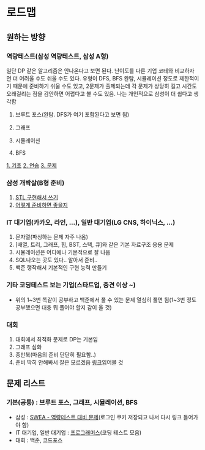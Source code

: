 # 로드맵

## 원하는 방향

### 역량테스트(삼성 역량테스트, 삼성 A형)
일단 DP 같은 알고리즘은 안나온다고 보면 된다. 난이도를 다른 기업 코테와 비교하자면 더 어려울 수도 쉬울 수도 있다. 유형이 DFS, BFS 완탐, 시뮬레이션 정도로 제한적이기 때문에 준비하기 쉬울 수도 있고, 2문제가 출제되는데 각 문제가 상당히 길고 시간도 오래걸리는 점을 감안하면 어렵다고 볼 수도 있음. 나는 개인적으로 삼성이 더 쉽다고 생각함
1. 브루트 포스(완탐. DFS가 여기 포함된다고 보면 됨)

2. 그래프

3. 시뮬레이션

4. BFS<br>

  [1. 기초](https://code.plus/course/32)
  [2. 연습](https://code.plus/course/33)
  [3. 문제](https://code.plus/course/34)

### 삼성 개박살(B형 준비)
1. [STL 구현해서 쓰기](https://github.com/leecoders/MY_STL)
2. [어떻게 준비하면 좋을지](https://baactree.tistory.com/53)

### IT 대기업(카카오, 라인, ...), 일반 대기업(LG CNS, 하이닉스, ...)
1. 문자열(파싱하는 문제 자주 나옴)
2. [배열, 트리, 그래프, 힙, BST, 스택, 큐]와 같은 기본 자료구조 응용 문제
3. 시뮬레이션은 어디에나 기본적으로 잘 나옴
4. SQL나오는 곳도 있다.. 알아서 준비..
5. 백준 랭작해서 기본적인 구현 능력 만들기

### 기타 코딩테스트 보는 기업(스타트업, 중견 이상 ~)
- 위의 1~3번 똑같이 공부하고 백준에서 풀 수 있는 문제 열심히 풀면 됨(1~3번 정도 공부했으면 대충 뭐 풀어야 할지 감이 올 것)

### 대회
1. 대회에서 최적화 문제로 DP는 기본임
2. 그래프 심화
3. 종만북(마음의 준비 단단히 필요함..)
4. 준비 딱히 안해봐서 잘은 모르겠음 [링크](https://baactree.tistory.com/52)읽어볼 것

## 문제 리스트

### 기본(공통) : 브루트 포스, 그래프, 시뮬레이션, BFS
- 삼성 : [SWEA - 역량테스트 대비 문제](https://swexpertacademy.com/main/userpage/code/userProblemBoxDetail.do?probBoxId=AV5Po0AqAPwDFAUq&leftPage=1&curPage=userpage&userId=SWEAC&&&&)(로그인 쿠키 저장되고 나서 다시 링크 들어가야 함)
- IT 대기업, 일반 대기업 : [프로그래머스](https://programmers.co.kr/learn/challenges)(코딩 테스트 모음)
- 대회 : 백준, 코드포스